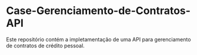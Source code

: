 # Case-Gerenciamento-de-Contratos-API
Este repositório contém a impletamentação de uma API para gerenciamento de contratos de crédito pessoal.
